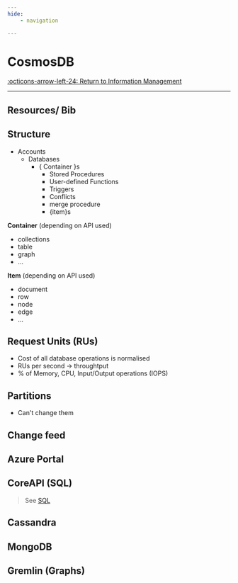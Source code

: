 ```yaml
---
hide:
    - navigation

---
```


# CosmosDB

[:octicons-arrow-left-24: Return to Information Management](/Knowledge-Notebook/Information-Management/)

---

## Resources/ Bib

## Structure

- Accounts
  * Databases
    - { Container }s
      - Stored Procedures
      - User-defined Functions
      - Triggers
      - Conflicts
      - merge procedure
      - {item}s
        
**Container** (depending on API used)

- collections
- table
- graph
- ...

**Item** (depending on API used)

- document
- row
- node
- edge
- ...

## Request Units (RUs)

- Cost of all database operations is normalised
- RUs per second -&gt; throughtput
- % of Memory, CPU, Input/Output operations (IOPS)

## Partitions

- Can&#39;t change them

## Change feed

## Azure Portal

## CoreAPI (SQL)

> See [SQL](../../06_Query-Languages/#sql)

## Cassandra

## MongoDB

## Gremlin (Graphs)
